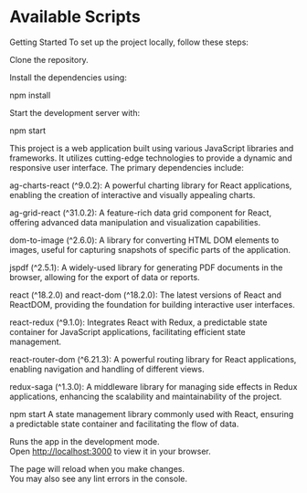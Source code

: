 # Available Scripts

Getting Started
To set up the project locally, follow these steps:

Clone the repository.

Install the dependencies using:

npm install

Start the development server with:

npm start

This project is a web application built using various JavaScript libraries and frameworks. It utilizes cutting-edge technologies to provide a dynamic and responsive user interface. The primary dependencies include:

ag-charts-react (^9.0.2): A powerful charting library for React applications, enabling the creation of interactive and visually appealing charts.

ag-grid-react (^31.0.2): A feature-rich data grid component for React, offering advanced data manipulation and visualization capabilities.

dom-to-image (^2.6.0): A library for converting HTML DOM elements to images, useful for capturing snapshots of specific parts of the application.

jspdf (^2.5.1): A widely-used library for generating PDF documents in the browser, allowing for the export of data or reports.

react (^18.2.0) and react-dom (^18.2.0): The latest versions of React and ReactDOM, providing the foundation for building interactive user interfaces.

react-redux (^9.1.0): Integrates React with Redux, a predictable state container for JavaScript applications, facilitating efficient state management.

react-router-dom (^6.21.3): A powerful routing library for React applications, enabling navigation and handling of different views.

redux-saga (^1.3.0): A middleware library for managing side effects in Redux applications, enhancing the scalability and maintainability of the project.

npm start A state management library commonly used with React, ensuring a predictable state container and facilitating the flow of data.


Runs the app in the development mode.\
Open [http://localhost:3000](http://localhost:3000) to view it in your browser.

The page will reload when you make changes.\
You may also see any lint errors in the console.

